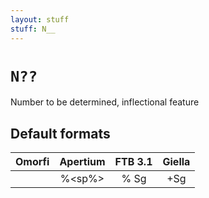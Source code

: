 ```yaml
---
layout: stuff
stuff: N__
---
```

# ` N?? `

Number to be determined, inflectional feature

## Default formats
| Omorfi | Apertium | FTB 3.1 | Giella |
|:------:|:--------:|:-------:|:------:|
|   |  %<sp%> |  % Sg |  +Sg  |
